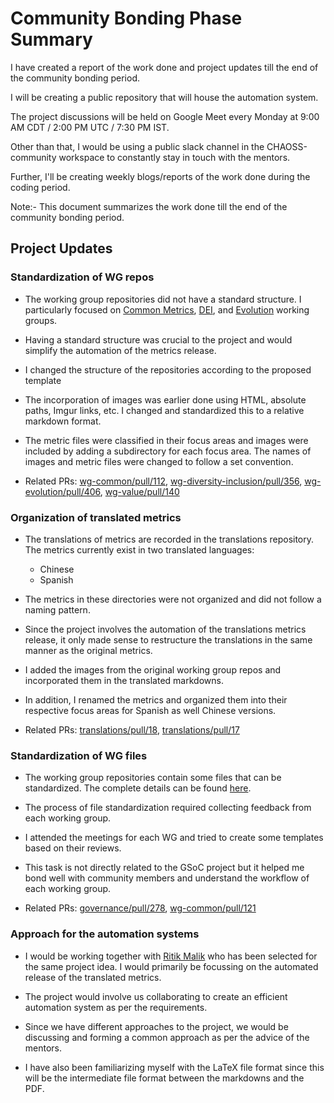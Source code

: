 # Community Bonding Phase Summary

I have created a report of the work done and project updates till the end of the community bonding period.

I will be creating a public repository that will house the automation system.

The project discussions will be held on Google Meet every Monday at 9:00 AM CDT / 2:00 PM UTC / 7:30 PM IST.

Other than that, I would be using a public slack channel in the CHAOSS-community workspace to constantly stay in touch with the mentors.

 Further, I'll be creating weekly blogs/reports of the work done during the coding period. 

Note:- This document summarizes the work done till the end of the community bonding period.

## Project Updates

### Standardization of WG repos

  - The working group repositories did not have a standard structure. I particularly focused on [Common Metrics](https://github.com/chaoss/wg-common), [DEI](https://github.com/chaoss/wg-diversity-inclusion), and [Evolution](https://github.com/chaoss/wg-evolution) working groups.
  - Having a standard structure was crucial to the project and would simplify the automation of the metrics release.
  - I changed the structure of the repositories according to the proposed template
  - The incorporation of images was earlier done using HTML, absolute paths, Imgur links, etc. I changed and standardized this to a relative markdown format.  
  - The metric files were classified in their focus areas and images were included by adding a subdirectory for each focus area. The names of images and metric files were changed to follow a set convention.

  - Related PRs: [wg-common/pull/112](https://github.com/chaoss/wg-common/pull/112), [wg-diversity-inclusion/pull/356](https://github.com/chaoss/wg-diversity-inclusion/pull/356), [wg-evolution/pull/406](https://github.com/chaoss/wg-evolution/pull/406), [wg-value/pull/140](https://github.com/chaoss/wg-value/pull/140)

### Organization of translated metrics

  - The translations of metrics are recorded in the translations repository. The metrics currently exist in two translated languages:
    
    - Chinese
    - Spanish
  - The metrics in these directories were not organized and did not follow a naming pattern.
  - Since the project involves the automation of the translations metrics release, it only made sense to restructure the translations in the same manner as the original metrics. 
  - I added the images from the original working group repos and incorporated them in the translated markdowns.
  - In addition, I renamed the metrics and organized them into their respective focus areas for Spanish as well Chinese versions.
  - Related PRs: [translations/pull/18](https://github.com/chaoss/translations/pull/18), [translations/pull/17](https://github.com/chaoss/translations/pull/17)

### Standardization of WG files

  - The working group repositories contain some files that can be standardized. The complete details can be found [here](https://github.com/chaoss/governance/issues/277).
  - The process of file standardization required collecting feedback from each working group.
  - I attended the meetings for each WG and tried to create some templates based on their reviews.
  - This task is not directly related to the GSoC project but it helped me bond well with community members and understand the workflow of each working group.

  - Related PRs: [governance/pull/278](https://github.com/chaoss/governance/pull/278), [wg-common/pull/121](https://github.com/chaoss/wg-common/pull/121)

### Approach for the automation systems

  - I would be working together with [Ritik Malik](https://github.com/ritik-malik) who has been selected for the same project idea. I would primarily be focussing on the automated release of the translated metrics.

  - The project would involve us collaborating to create an efficient automation system as per the requirements.

  - Since we have different approaches to the project, we would be discussing and forming a common approach as per the advice of the mentors.

  - I have also been familiarizing myself with the LaTeX file format since this will be the intermediate file format between the markdowns and the PDF.
